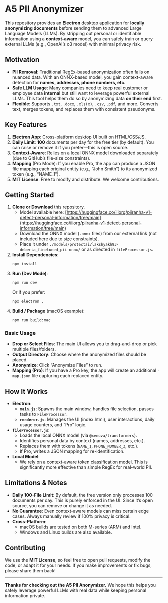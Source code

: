 # A5 PII Anonymizer

This repository provides an **Electron** desktop application for **locally anonymizing documents** before sending them to advanced Large Language Models (LLMs). By stripping out personal or identifiable information using a **context-aware** model, you can safely train or query external LLMs (e.g., OpenAI’s o3 model) with minimal privacy risk.

## Motivation

- **PII Removal**: Traditional RegEx-based anonymization often fails on nuanced data. With an ONNX-based model, you gain context-aware detection for **names, addresses, phone numbers, etc.**
- **Safe LLM Usage**: Many companies need to keep real customer or employee data **internal** but still want to leverage powerful external LLMs. This tool helps them do so by anonymizing data **on their end** first.
- **Flexible**: Supports `.txt`, `.docx`, `.xls(x)`, `.csv`, `.pdf`, and more. Converts text, merges tokens, and replaces them with consistent pseudonyms.

## Key Features

1. **Electron App**: Cross-platform desktop UI built on HTML/CSS/JS.  
2. **Daily Limit**: **100** documents per day for the free tier (by default). You can raise or remove it if you prefer—this is open source.  
3. **Context-Aware**: Relies on a local ONNX model downloaded separately (due to GitHub’s file-size constraints).  
4. **Mapping** (Pro Mode): If you enable Pro, the app can produce a JSON file mapping each original entity (e.g., “John Smith”) to its anonymized token (e.g., “NAME_1”).  
5. **MIT License**: Free to modify and distribute. We welcome contributions.

## Getting Started

1. **Clone or Download** this repository.  
    - Model available here: [https://huggingface.co/iiiorg/piiranha-v1-detect-personal-information/tree/main](https://huggingface.co/iiiorg/piiranha-v1-detect-personal-information/tree/main)
   - Download the ONNX model (`.onnx` files) from our external link (not included here due to size constraints).  
   - Place it under `./models/protectai/lakshyakh93-deberta_finetuned_pii-onnx/` or as directed in `fileProcessor.js`.  
3. **Install Dependencies**:  
   ```bash
   npm install
   ```  
4. **Run (Dev Mode)**:  
   ```bash
   npm run dev
   ```  
   Or if you prefer:  
   ```bash
   npx electron .
   ```  
5. **Build / Package** (macOS example):  
   ```bash
   npm run build:mac


### Basic Usage

- **Drop or Select Files**: The main UI allows you to drag-and-drop or pick multiple files/folders.  
- **Output Directory**: Choose where the anonymized files should be placed.  
- **Anonymize**: Click “Anonymize Files” to run.  
- **Mapping (Pro)**: If you have a Pro key, the app will create an additional `-map.json` file capturing each replaced entity.  

## How It Works

- **Electron**:  
  - **`main.js`**: Spawns the main window, handles file selection, passes tasks to `FileProcessor`.  
  - **`renderer.js`**: Manages the UI (index.html), user interactions, daily usage counters, and “Pro” logic.  
- **`fileProcessor.js`**:  
  - Loads the local ONNX model (via `@xenova/transformers`).  
  - Identifies personal data by context (names, addresses, etc.).  
  - Replaces them with tokens (`NAME_1`, `PHONE_NUMBER_3`, etc.).  
  - If Pro, writes a JSON mapping for re-identification.  
- **Local Model**:  
  - We rely on a context-aware token classification model. This is significantly more effective than simple RegEx for real-world PII.

## Limitations & Notes

- **Daily 100-File Limit**: By default, the free version only processes 100 documents per day. This is purely enforced in the UI. Since it’s open source, you can remove or change it as needed.  
- **No Guarantee**: Even context-aware models can miss certain edge cases. Always manually review if 100% privacy is critical.  
- **Cross-Platform**:  
  - macOS builds are tested on both M-series (ARM) and Intel.  
  - Windows and Linux builds are also available.

## Contributing

We use the **MIT License**, so feel free to open pull requests, modify the code, or adapt it for your needs. If you make improvements or fix bugs, please share them back!

---

**Thanks for checking out the A5 PII Anonymizer.** We hope this helps you safely leverage powerful LLMs with real data while keeping personal information private.